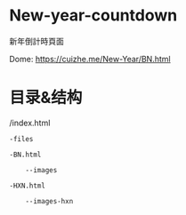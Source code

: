 # New-year-countdown
新年倒計時頁面

Dome: https://cuizhe.me/New-Year/BN.html

# 目录&结构
  /index.html 
  
    -files
    
    -BN.html
    
        --images
      
    -HXN.html
    
        --images-hxn

